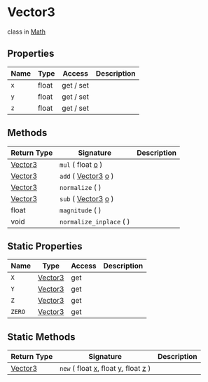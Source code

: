 # Vector3
class in [Math](../Math.md)

## Properties
| Name | Type | Access | Description |
|---|---|---|---|
| `x` | float | get / set |  |
| `y` | float | get / set |  |
| `z` | float | get / set |  |

## Methods
| Return Type | Signature | Description |
|---|---|---|
| [Vector3](../Math/Vector3.md) | `mul` ( float <ins>o</ins> ) |  |
| [Vector3](../Math/Vector3.md) | `add` ( [Vector3](../Math/Vector3.md) <ins>o</ins> ) |  |
| [Vector3](../Math/Vector3.md) | `normalize` (  ) |  |
| [Vector3](../Math/Vector3.md) | `sub` ( [Vector3](../Math/Vector3.md) <ins>o</ins> ) |  |
| float | `magnitude` (  ) |  |
| void | `normalize_inplace` (  ) |  |

## Static Properties
| Name | Type | Access | Description |
|---|---|---|---|
| `X` | [Vector3](../Math/Vector3.md) | get |  |
| `Y` | [Vector3](../Math/Vector3.md) | get |  |
| `Z` | [Vector3](../Math/Vector3.md) | get |  |
| `ZERO` | [Vector3](../Math/Vector3.md) | get |  |

## Static Methods
| Return Type | Signature | Description |
|---|---|---|
| [Vector3](../Math/Vector3.md) | `new` ( float <ins>x</ins>, float <ins>y</ins>, float <ins>z</ins> ) |  |
